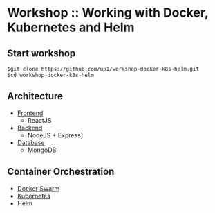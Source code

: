 # Workshop :: Working with Docker, Kubernetes and Helm
## Start workshop
```
$git clone https://github.com/up1/workshop-docker-k8s-helm.git
$cd workshop-docker-k8s-helm
```

## Architecture
* [Frontend](https://github.com/up1/workshop-docker-k8s-helm/tree/main/frontend)
  * ReactJS
* [Backend](https://github.com/up1/workshop-docker-k8s-helm/tree/main/backend)
  * NodeJS + Express]
* [Database](https://github.com/up1/workshop-docker-k8s-helm/tree/main/database)
  * MongoDB
  
## Container Orchestration
  * [Docker Swarm](https://github.com/up1/workshop-docker-k8s-helm/wiki/Docker-Swarm)
  * [Kubernetes](https://github.com/up1/workshop-docker-k8s-helm/tree/main/k8s)
  * Helm



